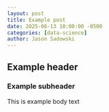 ```yaml
---
layout: post
title: Example post
date: 2025-06-13 10:00:00 -0500
categories: [data-science]
author: Jason Sadowski
---
```



## Example header

### Example subheader
This is example body text